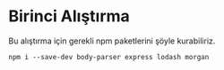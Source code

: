 # Birinci Alıştırma

Bu alıştırma için gerekli npm paketlerini şöyle kurabiliriz.

```
npm i --save-dev body-parser express lodash morgan
```
